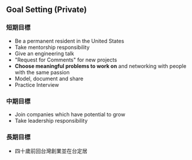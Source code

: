## Goal Setting (Private)

### 短期目標
- Be a permanent resident in the United States
- Take mentorship responsibility
- Give an engineering talk
- "Request for Comments" for new projects
- **Choose meaningful problems to work on** and networking with people with the same passion
- Model, document and share
- Practice Interview

### 中期目標
- Join companies which have potential to grow
- Take leadership responsibility

### 長期目標
- 四十歲前回台灣創業並在台定居
